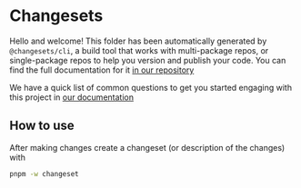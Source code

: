 # Changesets

Hello and welcome! This folder has been automatically generated by `@changesets/cli`, a build tool that works
with multi-package repos, or single-package repos to help you version and publish your code. You can
find the full documentation for it [in our repository](https://github.com/changesets/changesets)

We have a quick list of common questions to get you started engaging with this project in
[our documentation](https://github.com/changesets/changesets/blob/main/docs/common-questions.md)

## How to use

After making changes create a changeset (or description of the changes) with

```bash
pnpm -w changeset
```
